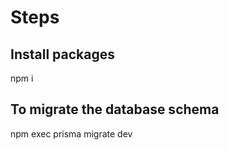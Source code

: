# Steps

## Install packages

npm i

## To migrate the database schema

npm exec prisma migrate dev
